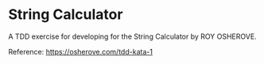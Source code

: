 # String Calculator
A TDD exercise for developing for the String Calculator by ROY OSHEROVE.

Reference: https://osherove.com/tdd-kata-1
